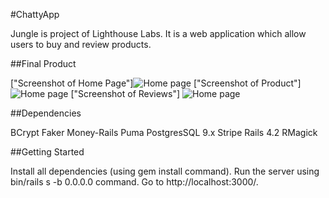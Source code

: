 #ChattyApp

Jungle is project of Lighthouse Labs. It is a web application which allow users to buy and review products. 

##Final Product

["Screenshot of Home Page"]<img src="http://i.imgur.com/1CE3qNd.jpg" alt="Home page" style="max-width:100%;"></a> 
["Screenshot of Product"] <img src="http://i.imgur.com/lPkd07c.png" alt="Home page" style="max-width:100%;"></a>
["Screenshot of Reviews"] <img src="http://i.imgur.com/7OVjNLw.png" alt="Home page" style="max-width:100%;"></a>


##Dependencies

BCrypt
Faker
Money-Rails
Puma
PostgresSQL 9.x
Stripe
Rails 4.2
RMagick


##Getting Started

Install all dependencies (using gem install command).
Run the server using bin/rails s -b 0.0.0.0 command.
Go to http://localhost:3000/.